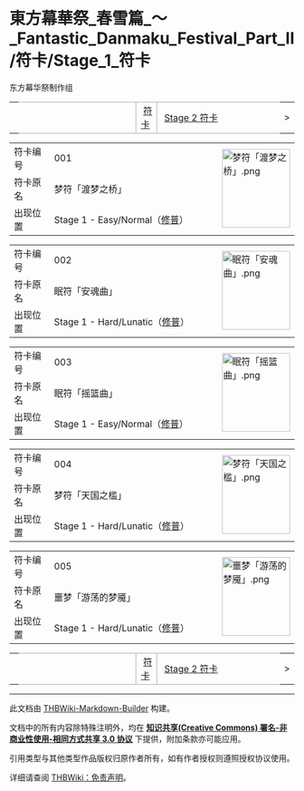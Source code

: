 # 東方幕華祭_春雪篇_～_Fantastic_Danmaku_Festival_Part_II/符卡/Stage_1_符卡

<!-- source html: G:\repos\THBWiki-Markdown-Builder\THBWikiMarkdown\Temp\main\d\d7\ns0%3A%E6%9D%B1%E6%96%B9%E5%B9%95%E8%8F%AF%E7%A5%AD_%E6%98%A5%E9%9B%AA%E7%AF%87_%EF%BD%9E_Fantastic_Danmaku_Festival_Part_II%2F%E7%AC%A6%E5%8D%A1%2FStage_1_%E7%AC%A6%E5%8D%A1.html -->

东方幕华祭制作组

<center>

<table>
<tbody><tr>
<td>
</td>
<td style="border-top: 1px solid #aaaaaa; border-bottom: 1px solid #aaaaaa; width: 50%; text-align: right">
</td>
<td style="text-align: center; border-left: 1px solid #aaaaaa; border-right: 1px solid #aaaaaa; border-top: 1px solid #aaaaaa; border-bottom: 1px solid #aaaaaa;">&#160;<a href="./東方幕華祭_春雪篇_～_Fantastic_Danmaku_Festival_Part_II-符卡.md" title="東方幕華祭 春雪篇 ～ Fantastic Danmaku Festival Part II/符卡">符卡</a>&#160;
</td>
<td style="border-top: 1px solid #aaaaaa; border-bottom: 1px solid #aaaaaa; width: 50%; text-align: left">&#160;<a href="./東方幕華祭_春雪篇_～_Fantastic_Danmaku_Festival_Part_II-符卡-Stage_2_符卡.md" title="東方幕華祭 春雪篇 ～ Fantastic Danmaku Festival Part II/符卡/Stage 2 符卡">Stage 2 符卡</a>
</td>
<td>&gt;
</td></tr></tbody></table>

  
</center>
  
  

  


<table>
<tbody><tr><td width="80">符卡编号</td><td width="400">001</td><td rowspan="3" width="120"><a href="./文件-梦符「渡梦之桥」.png.md" class="image"><img alt="梦符「渡梦之桥」.png" src="https://upload.thwiki.cc/thumb/0/01/%E6%A2%A6%E7%AC%A6%E3%80%8C%E6%B8%A1%E6%A2%A6%E4%B9%8B%E6%A1%A5%E3%80%8D.png/120px-%E6%A2%A6%E7%AC%A6%E3%80%8C%E6%B8%A1%E6%A2%A6%E4%B9%8B%E6%A1%A5%E3%80%8D.png" decoding="async" loading="lazy" width="120" height="139" srcset="https://upload.thwiki.cc/thumb/0/01/%E6%A2%A6%E7%AC%A6%E3%80%8C%E6%B8%A1%E6%A2%A6%E4%B9%8B%E6%A1%A5%E3%80%8D.png/180px-%E6%A2%A6%E7%AC%A6%E3%80%8C%E6%B8%A1%E6%A2%A6%E4%B9%8B%E6%A1%A5%E3%80%8D.png 1.5x, https://upload.thwiki.cc/thumb/0/01/%E6%A2%A6%E7%AC%A6%E3%80%8C%E6%B8%A1%E6%A2%A6%E4%B9%8B%E6%A1%A5%E3%80%8D.png/240px-%E6%A2%A6%E7%AC%A6%E3%80%8C%E6%B8%A1%E6%A2%A6%E4%B9%8B%E6%A1%A5%E3%80%8D.png 2x" data-file-width="581" data-file-height="675"></a></td></tr>
<tr><td>符卡原名</td><td>梦符「渡梦之桥」</td></tr><tr><td>出现位置</td><td>Stage 1 - Easy/Normal（<a href="./修普.md" title="修普">修普</a>）</td></tr></tbody></table>



<table>
<tbody><tr><td width="80">符卡编号</td><td width="400">002</td><td rowspan="3" width="120"><a href="./文件-眠符「安魂曲」.png.md" class="image"><img alt="眠符「安魂曲」.png" src="https://upload.thwiki.cc/thumb/f/f7/%E7%9C%A0%E7%AC%A6%E3%80%8C%E5%AE%89%E9%AD%82%E6%9B%B2%E3%80%8D.png/120px-%E7%9C%A0%E7%AC%A6%E3%80%8C%E5%AE%89%E9%AD%82%E6%9B%B2%E3%80%8D.png" decoding="async" loading="lazy" width="120" height="139" srcset="https://upload.thwiki.cc/thumb/f/f7/%E7%9C%A0%E7%AC%A6%E3%80%8C%E5%AE%89%E9%AD%82%E6%9B%B2%E3%80%8D.png/180px-%E7%9C%A0%E7%AC%A6%E3%80%8C%E5%AE%89%E9%AD%82%E6%9B%B2%E3%80%8D.png 1.5x, https://upload.thwiki.cc/thumb/f/f7/%E7%9C%A0%E7%AC%A6%E3%80%8C%E5%AE%89%E9%AD%82%E6%9B%B2%E3%80%8D.png/240px-%E7%9C%A0%E7%AC%A6%E3%80%8C%E5%AE%89%E9%AD%82%E6%9B%B2%E3%80%8D.png 2x" data-file-width="581" data-file-height="675"></a></td></tr>
<tr><td>符卡原名</td><td>眠符「安魂曲」</td></tr><tr><td>出现位置</td><td>Stage 1 - Hard/Lunatic（<a href="./修普.md" title="修普">修普</a>）</td></tr></tbody></table>



<table>
<tbody><tr><td width="80">符卡编号</td><td width="400">003</td><td rowspan="3" width="120"><a href="./文件-眠符「摇篮曲」.png.md" class="image"><img alt="眠符「摇篮曲」.png" src="https://upload.thwiki.cc/thumb/3/3f/%E7%9C%A0%E7%AC%A6%E3%80%8C%E6%91%87%E7%AF%AE%E6%9B%B2%E3%80%8D.png/120px-%E7%9C%A0%E7%AC%A6%E3%80%8C%E6%91%87%E7%AF%AE%E6%9B%B2%E3%80%8D.png" decoding="async" loading="lazy" width="120" height="139" srcset="https://upload.thwiki.cc/thumb/3/3f/%E7%9C%A0%E7%AC%A6%E3%80%8C%E6%91%87%E7%AF%AE%E6%9B%B2%E3%80%8D.png/180px-%E7%9C%A0%E7%AC%A6%E3%80%8C%E6%91%87%E7%AF%AE%E6%9B%B2%E3%80%8D.png 1.5x, https://upload.thwiki.cc/thumb/3/3f/%E7%9C%A0%E7%AC%A6%E3%80%8C%E6%91%87%E7%AF%AE%E6%9B%B2%E3%80%8D.png/240px-%E7%9C%A0%E7%AC%A6%E3%80%8C%E6%91%87%E7%AF%AE%E6%9B%B2%E3%80%8D.png 2x" data-file-width="581" data-file-height="675"></a></td></tr>
<tr><td>符卡原名</td><td>眠符「摇篮曲」</td></tr><tr><td>出现位置</td><td>Stage 1 - Easy/Normal（<a href="./修普.md" title="修普">修普</a>）</td></tr></tbody></table>



<table>
<tbody><tr><td width="80">符卡编号</td><td width="400">004</td><td rowspan="3" width="120"><a href="./文件-梦符「天国之槛」.png.md" class="image"><img alt="梦符「天国之槛」.png" src="https://upload.thwiki.cc/thumb/4/43/%E6%A2%A6%E7%AC%A6%E3%80%8C%E5%A4%A9%E5%9B%BD%E4%B9%8B%E6%A7%9B%E3%80%8D.png/120px-%E6%A2%A6%E7%AC%A6%E3%80%8C%E5%A4%A9%E5%9B%BD%E4%B9%8B%E6%A7%9B%E3%80%8D.png" decoding="async" loading="lazy" width="120" height="139" srcset="https://upload.thwiki.cc/thumb/4/43/%E6%A2%A6%E7%AC%A6%E3%80%8C%E5%A4%A9%E5%9B%BD%E4%B9%8B%E6%A7%9B%E3%80%8D.png/180px-%E6%A2%A6%E7%AC%A6%E3%80%8C%E5%A4%A9%E5%9B%BD%E4%B9%8B%E6%A7%9B%E3%80%8D.png 1.5x, https://upload.thwiki.cc/thumb/4/43/%E6%A2%A6%E7%AC%A6%E3%80%8C%E5%A4%A9%E5%9B%BD%E4%B9%8B%E6%A7%9B%E3%80%8D.png/240px-%E6%A2%A6%E7%AC%A6%E3%80%8C%E5%A4%A9%E5%9B%BD%E4%B9%8B%E6%A7%9B%E3%80%8D.png 2x" data-file-width="581" data-file-height="675"></a></td></tr>
<tr><td>符卡原名</td><td>梦符「天国之槛」</td></tr><tr><td>出现位置</td><td>Stage 1 - Hard/Lunatic（<a href="./修普.md" title="修普">修普</a>）</td></tr></tbody></table>



<table>
<tbody><tr><td width="80">符卡编号</td><td width="400">005</td><td rowspan="3" width="120"><a href="./文件-噩梦「游荡的梦魇」.png.md" class="image"><img alt="噩梦「游荡的梦魇」.png" src="https://upload.thwiki.cc/thumb/5/5e/%E5%99%A9%E6%A2%A6%E3%80%8C%E6%B8%B8%E8%8D%A1%E7%9A%84%E6%A2%A6%E9%AD%87%E3%80%8D.png/120px-%E5%99%A9%E6%A2%A6%E3%80%8C%E6%B8%B8%E8%8D%A1%E7%9A%84%E6%A2%A6%E9%AD%87%E3%80%8D.png" decoding="async" loading="lazy" width="120" height="139" srcset="https://upload.thwiki.cc/thumb/5/5e/%E5%99%A9%E6%A2%A6%E3%80%8C%E6%B8%B8%E8%8D%A1%E7%9A%84%E6%A2%A6%E9%AD%87%E3%80%8D.png/180px-%E5%99%A9%E6%A2%A6%E3%80%8C%E6%B8%B8%E8%8D%A1%E7%9A%84%E6%A2%A6%E9%AD%87%E3%80%8D.png 1.5x, https://upload.thwiki.cc/thumb/5/5e/%E5%99%A9%E6%A2%A6%E3%80%8C%E6%B8%B8%E8%8D%A1%E7%9A%84%E6%A2%A6%E9%AD%87%E3%80%8D.png/240px-%E5%99%A9%E6%A2%A6%E3%80%8C%E6%B8%B8%E8%8D%A1%E7%9A%84%E6%A2%A6%E9%AD%87%E3%80%8D.png 2x" data-file-width="581" data-file-height="675"></a></td></tr>
<tr><td>符卡原名</td><td>噩梦「游荡的梦魇」</td></tr><tr><td>出现位置</td><td>Stage 1 - Hard/Lunatic（<a href="./修普.md" title="修普">修普</a>）</td></tr></tbody></table>


<center>

<table>
<tbody><tr>
<td>
</td>
<td style="border-top: 1px solid #aaaaaa; border-bottom: 1px solid #aaaaaa; width: 50%; text-align: right">
</td>
<td style="text-align: center; border-left: 1px solid #aaaaaa; border-right: 1px solid #aaaaaa; border-top: 1px solid #aaaaaa; border-bottom: 1px solid #aaaaaa;">&#160;<a href="./東方幕華祭_春雪篇_～_Fantastic_Danmaku_Festival_Part_II-符卡.md" title="東方幕華祭 春雪篇 ～ Fantastic Danmaku Festival Part II/符卡">符卡</a>&#160;
</td>
<td style="border-top: 1px solid #aaaaaa; border-bottom: 1px solid #aaaaaa; width: 50%; text-align: left">&#160;<a href="./東方幕華祭_春雪篇_～_Fantastic_Danmaku_Festival_Part_II-符卡-Stage_2_符卡.md" title="東方幕華祭 春雪篇 ～ Fantastic Danmaku Festival Part II/符卡/Stage 2 符卡">Stage 2 符卡</a>
</td>
<td>&gt;
</td></tr></tbody></table>

  
</center>






---

此文档由 [THBWiki-Markdown-Builder](https://github.com/Delsin-Yu/THBWiki-Markdown-Builder) 构建。

文档中的所有内容除特殊注明外，均在 [**知识共享(Creative Commons) 署名-非商业性使用-相同方式共享 3.0 协议**](https://creativecommons.org/licenses/by-sa/3.0/deed.zh-hans) 下提供，附加条款亦可能应用。

引用类型与其他类型作品版权归原作者所有，如有作者授权则遵照授权协议使用。

详细请查阅 [THBWiki：免责声明](https://thbwiki.cc/THBWiki:%E5%85%8D%E8%B4%A3%E5%A3%B0%E6%98%8E)。

